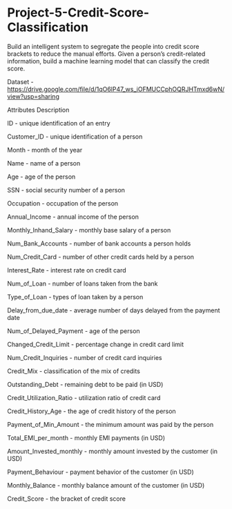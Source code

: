 # Project-5-Credit-Score-Classification
Build an intelligent system to segregate the people into credit score brackets to reduce the manual efforts. Given a person’s credit-related information, build a machine learning model that can classify the credit score.

Dataset - https://drive.google.com/file/d/1qO6lP47_ws_iOFMUCCphOQRJHTmxd6wN/view?usp=sharing

Attributes Description

ID - unique identification of an entry

Customer_ID - unique identification of a person

Month - month of the year

Name - name of a person

Age - age of the person

SSN - social security number of a person

Occupation - occupation of the person

Annual_Income - annual income of the person

Monthly_Inhand_Salary - monthly base salary of a person

Num_Bank_Accounts - number of bank accounts a person holds

Num_Credit_Card - number of other credit cards held by a person

Interest_Rate - interest rate on credit card

Num_of_Loan - number of loans taken from the bank

Type_of_Loan - types of loan taken by a person

Delay_from_due_date - average number of days delayed from the payment date

Num_of_Delayed_Payment - age of the person

Changed_Credit_Limit - percentage change in credit card limit

Num_Credit_Inquiries - number of credit card inquiries

Credit_Mix - classification of the mix of credits

Outstanding_Debt - remaining debt to be paid (in USD)

Credit_Utilization_Ratio - utilization ratio of credit card

Credit_History_Age - the age of credit history of the person

Payment_of_Min_Amount - the minimum amount was paid by the person

Total_EMI_per_month - monthly EMI payments (in USD)

Amount_Invested_monthly - monthly amount invested by the customer (in USD)

Payment_Behaviour - payment behavior of the customer (in USD)

Monthly_Balance - monthly balance amount of the customer (in USD)

Credit_Score - the bracket of credit score
